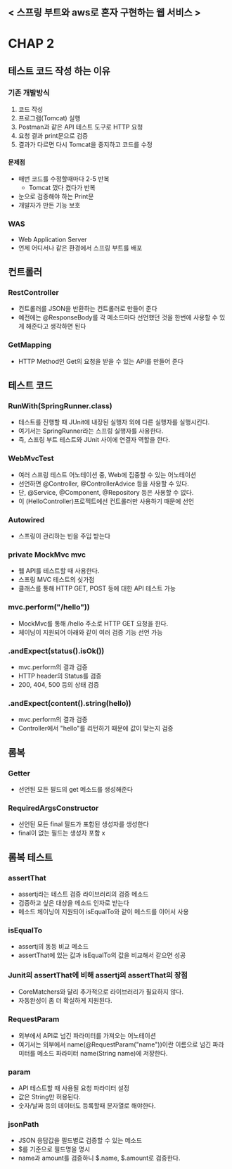 ## < 스프링 부트와 aws로 혼자 구현하는 웹 서비스 >

# CHAP 2

## 테스트 코드 작성 하는 이유
### 기존 개발방식
1. 코드 작성
2. 프로그램(Tomcat) 실행
3. Postman과 같은 API 테스트 도구로 HTTP 요청
4. 요청 결과 print문으로 검증
5. 결과가 다르면 다시 Tomcat을 중지하고 코드를 수정


#### 문제점
- 매번 코드를 수정할때마다 2-5 반복
    - Tomcat 껐다 켰다가 반복
- 눈으로 검증해야 하는 Print문
- 개발자가 만든 기능 보호

### WAS
- Web Application Server
- 언제 어디서나 같은 환경에서 스프링 부트를 배포

## 컨트롤러
### RestController
- 컨트롤러를 JSON을 반환하는 컨트롤러로 만들어 준다
- 예전에는 @ResponseBody를 각 메소드마다 선언했던 것을 한번에 사용할 수 있게 해준다고 생각하면 된다

### GetMapping
- HTTP Method인 Get의 요청을 받을 수 있는 API를 만들어 준다

## 테스트 코드
### RunWith(SpringRunner.class)
- 테스트를 진행할 때 JUnit에 내장된 실행자 외에 다른 실행자를 실행시킨다.
- 여기서는 SpringRunner라는 스프링 실행자를 사용한다.
- 즉, 스프링 부트 테스트와 JUnit 사이에 연결자 역할을 한다.

### WebMvcTest
- 여러 스프링 테스트 어노테이션 중, Web에 집중할 수 있는 어노테이션
- 선언하면 @Controller, @ControllerAdvice 등을 사용할 수 있다.
- 단, @Service, @Component, @Repository 등은 사용할 수 없다.
- 이 (HelloController)프로젝트에선 컨트롤러만 사용하기 때문에 선언

### Autowired
- 스프링이 관리하는 빈을 주입 받는다

### private MockMvc mvc
- 웹 API를 테스트할 때 사용한다.
- 스프링 MVC 테스트의 싲가점
- 클래스를 통해 HTTP GET, POST 등에 대한 API 테스트 가능

### mvc.perform("/hello"))
- MockMvc를 통해 /hello 주소로 HTTP GET 요청을 한다.
- 체이닝이 지원되어 아래와 같이 여러 검증 기능 선언 가능

### .andExpect(status().isOk())
- mvc.perform의 결과 검증
- HTTP header의 Status를 검증
- 200, 404, 500 등의 상태 검증

### .andExpect(content().string(hello))
- mvc.perform의 결과 검증
- Controller에서 "hello"를 리턴하기 때문에 값이 맞는지 검증

## 롬복
### Getter
- 선언된 모든 필드의 get 메소드를 생성해준다
### RequiredArgsConstructor
- 선언된 모든 final 필드가 포함된 생성자를 생성한다
- final이 없는 필드는 생성자 포함 x

## 롬복 테스트
### assertThat
- assertj라는 테스트 검증 라이브러리의 검증 메소드
- 검증하고 싶은 대상을 메소드 인자로 받는다
- 메소드 체이닝이 지원되어 isEqualTo와 같이 메스드를 이어서 사용

### isEqualTo
- assertj의 동등 비교 메소드
- assertThat에 있는 값과 isEqualTo의 값을 비교해서 같으면 성공

### Junit의 assertThat에 비해 assertj의 assertThat의 장점
- CoreMatchers와 달리 추가적으로 라이브러리가 필요하지 않다.
- 자동완성이 좀 더 확실하게 지원된다.

### RequestParam
- 외부에서 API로 넘긴 파라미터를 가져오는 어노테이션
- 여기서는 외부에서 name(@RequestParam("name"))이란 이름으로 넘긴 파라미터를 메소드 파라미터 name(String name)에 저장한다.

### param
- API 테스트할 때 사용될 요청 파라미터 설정
- 값은 String만 허용된다.
- 숫자/날짜 등의 데이터도 등록할때 문자열로 해야한다.

### jsonPath
- JSON 응답값을 필드별로 검증할 수 있는 메소드
- $를 기준으로 필드명을 명시
- name과 amount를 검증하니 $.name, $.amount로 검증한다.